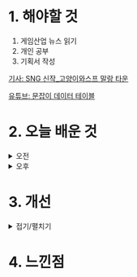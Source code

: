 
# 1. 해야할 것

1. 게임산업 뉴스 읽기 
2. 개인 공부  
3. 기획서 작성

[기사: SNG 신작_고양이와스프 말랑 타운](https://www.gamemeca.com/view.php?gid=1749201) 

[유튜브: 문잡이 데이터 테이블](https://www.youtube.com/watch?v=wRajv0ARpjE&t=3305s_)

# 2. 오늘 배운 것

<details>
<summary>오전</summary>

## 오늘의 뉴스
![image](https://github.com/JM94Ent/TIL-WIL/assets/143363550/e1cd1cac-25f0-4463-82a8-12292cfaecaa)
```
SNG (Social Network Game)신작 고양이와 스프:말랑 타운
경쟁이 없는 협동게임의 성향을 띄는 SNG게임들은 나에게 있어 몬스터헌터를 떠올리게 한다.
로스트아크의 딜을 잘 넣으면 뜨는 총평에서 '잔혹한 혈투사'라는 칭호와 딜량을 보여준다.
하지만 몬스터 헌터는 이러한 경쟁 요소를 부추기는 행위가 아닌 단 하나 '몬스터' 토벌에 집중하게하는 시스템만이 존재한다.
헌터들을 비교하는 요소 없이 무조건 헌터는 '함께' 몬스터를 토벌하는데 집중하는 것

물론 말랑 타운은 협동보다는 딜량을 보여주는 잔혹한 혈투사 성향을 띄는 자기과시 요소가 크다...고 생각한다.
협동이라고 해봤자 마을간 교류같은 버튼 하나로 퉁치는 느낌인데...
멋진 마을과 좋은 아이템 그리고 이쁜 사진들로 딜량 대신 과시욕을 채워준다고 생각한다.
이런 요소가 더 많이 있는 것이겠지, 예를 들면 치장템이라던가, 딜량과 화려한 무빙 대신 말이다.

개인적으로는 이런 SNG게임에서 MMORPG가 잘 섞인게 마비노기와 메이플스토리 같다.
경쟁하는 요소보다는 서로가 대화하고 모여서 연주하는게 사람과의 교류라는 의미에서 대부분을 차지하기 때문이다.
```
[크래프톤: SNG 게임은 무엇인가?](https://blog.krafton.com/720/)

■ 리퍼블리싱 전문 기업 밸로프, 일본 시장으로 확대
밸로프(대표 신재명)는 일본 자회사인 G.O.P가 디자드(대표 김동현)와 '아수라장'(가칭)의 일본 퍼블리싱 계약을 체결했다고 24일 밝혔습니다. G.O.P 사무실에서 진행된 이번 PC판 아수라장의 일본 국내 독점 라이선스 계약 조인식에서는 G.O.P 무가타니 COO와 디자드 김동현 대표가 참석해 합동 인터뷰 및 테스트 플레이를 실시했습니다.

■ 넥슨, 마비노기 20주년 오케스트라 '전국 투어' 개최
넥슨(공동 대표 강대현∙김정욱)은 자사 온라인게임 '마비노기'의 20주년 기념 오케스트라 콘서트 '별을 위하여' 전국 투어를 개최한다고 24일 밝혔습니다. 6월 23일 서울 공연 입장권은 5월 24일 오후 2시부터 티켓링크와 롯데콘서트홀 홈페이지를 통해 예매할 수 있으며, 이후 공연 입장권은 순차적으로 오픈될 예정입니다.

■ 텐센트, INTA 2024서 IP 보호 인사이트 공유
텐센트가 이번 주 개최된 국제상표협회(INTA) 2024 연례회의에 INTA 파트너 및 행사 스폰서 자격으로 참석해 창의성, 상업, 혁신과 관련한 지적재산권(IP)의 역할을 논의했다고 24일 밝혔습니다. 텐센트는 5일 간 136개 국가 9,650명 이상의 IP 이해관계자가 참석한 가운데, '브랜드 레벨 업: 상호작용 마케팅 및 소비자 참여를 위한 게임 활용', '웨이신 브랜드 보호 워크샵'을 운영하는 한편, 불법위조 방지 라운드테이블 등 행사에 참여했습니다.

■ 경기도, 게임 민관학 협의체 구성..."정례적 논의 활성화"
경기콘텐츠진흥원(원장 탁용석, 이하 경콘진)은 '2024 플레이엑스포(PlayX4)' 개막에 맞춰 게임 산업 발전을 위한 '게임 차담회'를 개최했다고 23일 밝혔습니다. 경콘진 탁용석 원장은 "금번 차담회가 도내 게임 관련 대·중·소, 민·관·학 간 소통 첫걸음이다"라며, "향후 정례적 협의체를 구성해 경기도 게임산업 비전에 대한 의견을 모을 것"이라고 말했습니다.

■ ‘마법소녀 카와이 러블리 즈큥도큥 바큥부큥 루루핑’ 스팀 얼리 액세스 출시 
크래프톤(대표 김창한) 산하의 크리에이티브 스튜디오 렐루게임즈(대표 김민정)가 AI 게임 '마법소녀 카와이 러블리 즈큥도큥 바큥부큥 루루핑(이하 마법소녀 루루핑)'을 23일 글로벌 게임 유통 플랫폼 스팀에 얼리 액세스로 출시했습니다. 마법소녀 루루핑은 이용자가 마이크 입력 장치에 육성으로 마법 주문을 외쳐 상대방과 전투하는 방식으로 게임을 진행합니다.

■ [이슈] 넥슨vs아이언메이스, 첫 정식재판 23일 진행 
넥슨과 아이언메이스의 첫 본안소송이 23일 서울중앙지법에서 진행됐습니다. 요약 발표 때에 넥슨 측은 "'P3' 프로젝트 팀장이었던 피고 최씨가 결과물을 무단으로 유출해 징계해고되었는데, 이후 아이언메이스 회사를 박 대표와 여러 명이 설립했다"며 "'다크 앤 다커'를 보니 넥슨 프로젝트였던 'P3'를 상당히 활용한 결과물로 보이고, 내용을 분석하니 'P3' 저작물을 무단으로 사용했다"라고 주장했습니다.

■ LCK 서머, 6월 12일 디플러스 기아vs한화생명e스포츠로 시작 
'리그 오브 레전드(LoL)' 이스포츠의 한국 프로 리그를 주최하는 리그 오브 레전드 챔피언스 코리아(대표 오상헌이하 'LCK')는 내달 12일(수) 개막하는 2024 LCK 서머의 대진, 일정을 공개했습니다.

■ 한국펩시콜라, PlayX4 '마운틴듀 제로 슈거 블루' 이벤트 오픈
한국펩시콜라는 이달 23일부터 26일까지 플레이엑스포(PlayX4)에서 에이수스 코리아(ASUS Korea, 지사장 강인석/이하 '에이수스')와 공동으로 '마운틴듀 제로 슈거 블루' 이벤트를 개최합니다. '마운틴듀 제로 슈거 블루'는 한국펩시콜라에서 선보이는 신제품입니다.

■ 넥슨, 마비노기 20주년 오프라인 행사 6월 개최 
넥슨(공동 대표 강대현∙김정욱)은 자사 온라인게임 '마비노기'의 20주년을 맞아 대규모 오프라인 행사 '판타지 파티'를 개최한다고 23일 밝혔습니다. '야외에서 즐기는 힐링 파티'를 테마로 푸른 잔디밭 위에서 '마비노기' 감성을 즐기고 밀레시안과 함께한 20주년을 기념할 수 있도록 다양한 프로그램을 구성될 예정입니다.

■ 10주년 세븐나이츠, 8월 22일 서비스 종료 
넷마블이 서비스하는 모바일 RPG 세븐나이츠, 그리고 세븐나이츠 레볼루션이 오는 8월 22일을 끝으로 서비스를 종료합니다. 세븐나이츠를 사랑해 준 모든 유저들에게 감사하며, 심사숙고 끝에 오는 8월 22일(목)을 끝으로 서비스 종료를 결정하게 됐다는 것입니다.

■ 노르망디 상륙 80주년 기념하는 '월드 오브 워쉽' 
워게이밍(대표: 빅터 키슬리)은 자사의 해상 전투 MMO 게임 '월드 오브 워쉽(World of Warships)'에서 전 세계 각 지역의 해양 박물관을 가상 공간에서 체험할 수 있는 '기나긴 박물관의 밤' 4주년을 맞아 스트리밍 이벤트를 실시합니다. 비영리 단체 Force Blue와의 협업으로 제작된 다큐멘터리 '선대 프로그맨: 노르망디의 격랑에서 발견한 교훈(Frog Fathers: Lessons From the Normandy Surf)'은 이달 초 뉴욕시에서 열린 특별 행사에서 상영된 바 있으며 오는 6월 4일부터 프리미엄 다큐멘터리 스트리밍 서비스인 마젤란TV(MagellanTV)와 월드 오브 워쉽 유튜브 채널에서 시청할 수 있습니다.

■ 스마일게이트 퍼블리싱, 신작 '로드나인' 티저 오픈 
스마일게이트는 올해 하반기 출시 예정인 모바일 MMORPG '로드나인'의 티저 페이지를 오픈했다고 23일 밝혔습니다. 스마일게이트 메가포트 백영훈 부문대표는 "로드나인은 차별화된 무기 교체 및 육성 시스템으로 MMORPG 장르 자체 고유의 재미를 보존하는 동시에 새로운 플레이 경험을 제공하는 게임"이라며, "로한M으로 입증된 엔엑스쓰리게임즈의 개발력과 스마일게이트의 축적된 운영 노하우를 더해 유저들에게 좋은 서비스를 제공하기 위해 노력할 예정으로 많은 기대 부탁드린다"라고 밝혔습니다.

■ 애드저스트 리포트, "하이브리드 캐주얼 게임 강세"
애드저스트(Adjust) 코리아가 2024년 성과와 게이밍 리포트에 기반한 전략을 23일 발표했습니다. 보고서에 따르면 2023년 전체 게임 앱 설치수 기준으로는 액션 게임이 18%로 가장 높은 비중을 차지했으며, 하이퍼 캐주얼과 퍼즐게임(각 14%), 캐주얼(9%), 시뮬레이션(7%)가 그 뒤를 이었습니다.

■ 컴투스 '서머너즈 워' 웹툰 6종, 네이버 시리즈 연재
컴투스(대표 남재관)는 글로벌 히트 RPG '서머너즈 워: 천공의 아레나(이하 서머너즈 워)' 웹툰 6종의 네이버 시리즈 연재를 시작했습니다. 이번에 공개되는 웹툰은 ▲'서머너즈 워: 크로스', ▲'서머너즈 워: 캡틴 이브', ▲'서머너즈 워: 트래커스', ▲ '서머너즈 워: 로열 블러드' ▲ '서머너즈 워: 오컬트 탐정 니키', ▲'서머너즈 워: 서머너즈 아카데미' 등입니다.

■ 한화생명 바이퍼-제카-피넛, 레이저 일일 점장으로 나선다
레이저(RAZER)가 오는 25일 강변 테크노마트 내 레이저숍에서 한화생명e스포츠 소속 '바이퍼', '제카', '피넛' 선수들의 일일 점장 이벤트를 진행합니다. 일일 점장 이벤트는 3시간 동안 1부와 2부에 나눠서 진행될 예정이며, 1부는 제품 구매 고객들을 대상으로 자유로운 사진 촬영 및 선수들을 통해 결제가 가능하며, 2부는 1부에 참여한 고객들을 대상으로 추첨을 통해 팬미팅 이벤트가 진행될 예정입니다.

■ 수박게임, 온라인 2인 대전 모드 23일 출시 
알라딘X(Aladdin X Inc.)가 '수박게임' 2인 플레이 모드 추가 팩을 출시했다고 23일 밝혔습니다. '수박게임 2인 플레이 모드 추가 팩'에는 오프라인 버전과 온라인 버전이 모두 포함되어 있습니다.

■ '이스 메모와르 -펠가나의 맹세-' 23일 국내 정발
게임피아(대표 정종헌)는 클라우디드 레오파드 엔터테인먼트(대표 첸 웬웬)와 협력하여, 일본 팔콤 주식회사(대표: 콘도 토시히로)가 개발한 '이스 메모와르 -펠가나의 맹세-' 패키지 제품을 23일 국내 정식 발매했다고 밝혔습니다. '이스 메모와르 -펠가나의 맹세-' 패키지 제품은 다양한 온/오프라인 마켓에서 구입할 수 있으며, 심의 등급은 12세이용가입니다.

■ 텐센트, 저탄소 기술 발전에 191억 원 투자
텐센트는 신규 유망 기후 기술 개발을 촉진하기 위해 출범한 카본엑스(CarbonX) 프로그램 1단계에서 13개 팀을 선정했다고 밝혔습니다. 카본엑스는 지난 2023년 3월 차세대 저탄소 기술 발전을 도모하기 위해 텐센트가 신설한 프로그램입니다.

■ 귀여운 고양이로 농장 경영, '고양이와 스프: 말랑 타운' 23일 출시 
네오위즈(공동대표 김승철, 배태근)는 지난 22일 아름게임즈(대표 강병종)가 개발한 모바일 게임 '고양이와 스프: 말랑 타운'이 국내에 정식 출시됐다고 23일 밝혔습니다. 한편, 고양이와 스프: 말랑 타운은 지난 3월 CBT(비공개 베타 테스트)를 진행, 이용자들로부터 자유로운 커스터마이징 시스템, 동화 느낌의 일러스트, 고양이를 활용한 다양한 콘텐츠에 대해 호평을 받았습니다.

■ 넷마블 초소형 기대작, 이번에는 '일곱 개의 대죄' 키운다
넷마블(대표 권영식, 김병규)은 신작 모바일 캐주얼 RPG '일곱 개의 대죄 키우기(개발사 넷마블에프앤씨)'의 정식 출시를 예고하고 글로벌 사전등록을 시작한다고 23일 밝혔습니다.

■ 슈퍼플래닛, PlayX4에서 미공개 신작 5종 공개
슈퍼플래닛은 오는 23일부터 열리는 수도권 최대 규모의 게임쇼 '2024 플레이엑스포(PlayX4)'에 미공개 신작 5종 포함 11종과 다양한 이벤트를 선보입니다. 슈퍼플래닛은 이번 플레이엑스포에 자사 개발 중인 대표작 '열렙전사 키우기', 대표 퍼블리싱 기대작 '헌터인던전'을 포함한 11종의 모바일 게임을 출품합니다.

■ 이번에는 블랙옵스 차례 '콜오브듀티', 신작 티저 
오는 6월 Xbox 게임 쇼케이스를 통해 신작 공개가 예정된 액티비전이 콜 오브 듀티 신작의 티저를 공개했습니다. 23일 콜 오브 듀티 공식 온라인 계정은 'Open your eyes'라는 문구와 함께 #TheTruthLies라는 해시태그를 걸며 의문의 영상을 공개했습니다.

■ 페이커, 'LoL e스포츠 전설의 전당' 입성 
리그 오브 레전드에 신설된 'LoL e스포츠 전설의 전당'의 제1호 헌액자로 '페이커' 이상혁 선수가 선정됐습니다. 동시에 능통한 리그 오브 레전드 게임 플레이, LoL e스포츠 업계에 수차례 기여한 업적, 그리고 전세계 수백만에 달하는 팬들에게 영감을 준 공로를 인정하여 전설의 전당 헌액을 결정하게 됐다고 그 이유를 소개했습니다.

■ 여수시, e스포츠 페스티벌 7월 20일 개최
여수시(시장 정기명)가 오는 7월 개최되는 '2024 여수시 e스포츠 페스티벌' 참가자를 모집합니다. '2024 여수시 e스포츠 페스티벌'은 e스포츠 대회와 인플루언서와 함께 하는 이벤트 경기 등 다양한 게임콘텐츠 체험 축제로 7월20일과 21일 양일간 여수흥국체육관에서 열립니다.

■ 스퀘어에닉스, '킹덤하츠' 시리즈 스팀에 6월 출시 
스퀘어에닉스가 '킹덤하츠' 시리즈를 PC 플랫폼인 스팀(Steam)에 6월 14일 출시합니다. 스퀘어에닉스는 '킹덤하츠3 + Re Mind(DLC)' 또는 '킹덤하츠 마스터피스'를 스팀에서 구매한 유저에게 특전으로 게임 내에서 사용할 수 있는 키블레이드 '데드 오브 나이트'를 제공합니다.

■ 카카오게임즈 노동조합 설립, "포괄임금제 폐지"
민주노총 화섬노조 카카오지회(지회장 : 서승욱, 이하 크루유니언 )는 카카오게임즈가 지난 4월 30일 교섭창구 단일화를 시작으로 크루유니언에 합류하게 되었다고 밝혔습니다. 카카오게임즈와 카카오VX의 합류로 크루유니언은 카카오공동체 11개 법인에 대한 단체교섭권을 가지고 향후 교섭을 진행해 나갈 예정입니다.

■ IGN, 유로게이머 브랜드 인수... 구조조정도 진행
비디오 게임과 엔터테인먼트 전문 기업인 IGN 엔터테인먼트가 유로게이머, 락 페이퍼 샷건, 게임즈인더스트리 등 다양한 비디오게임 전문 브랜드를 인수하고 구조조정에 나섰습니다. 유로게이머를 비롯해 락 페이퍼 샷건, VG247 등 엔터테인먼트 전문 미디어와 테이블탑 게임 전문 보도 채널 다이스브레이커, 업계 전문가를 위한 미디어로 출범한 게임즈인더스트리 등 글로벌 이용자를 대상으로 한 다양한 사이트가 게이머 네트워크 소속입니다.   

■ 블랙스톰, 프로젝트 2종 플레이 영상 공개
블랙스톰(대표 김도윤)은 자사가 개발중인 프로젝트 '니모닉 : 하얀그림자 (NEMONIC : White Shadow)'와 'NEXTER : zero(넥스터 : 제로)'의 플레이 영상을 최초 공개한다고 23일 밝혔습니다. 이번에 공개된 '니모닉 : 하얀그림자'의 영상에서는 고퀄리티의 애니메이션 풍 그래픽과 플레이 시 볼 수 있는 다양한 연출신과 스킬 표현 등을 확인할 수 있습니다.

■ 글로하우, 서브컬처 액션 RPG '블랙비콘' 퍼블리싱 계약
글로하우(대표 김현진)는 명주 네트워크 테크놀로지(대표 류우시)와 모바일 서브컬쳐 액션 RPG 블랙비콘(Black Beacon)의 게임 퍼블리싱 계약을 체결했다고 5월 22일 밝혔습니다. 글로하우 김현진 대표는 "블랙비콘은 올해 외부 테스트를 계획 중이다"며, "사전 체험을 통해 글로벌 유저들의 진실된 피드백을 수집하고, 이를 기반으로 공식 버전에 최적화된 개선 사항을 반영해, 블랙비콘을 올해 가장 주목받는 게임으로 선보일 계획이다."라며 "글로하우에서 선보이는 첫 타이틀인 만큼, 글로벌 유저들에게 사랑받는 제품을 서비스하기 위해 최선의 노력을 다할 것이다"라고 밝혔습니다.

■ 마인크래프트, 고양시에서 15주년 행사 개최
마이크로소프트 Xbox가 모장 스튜디오의 마인크래프트 출시 15주년을 기념해 국내에서 축하 행사를 개최합니다. 현장에는 마인크래프트 15주년 기념 맵을 직접 체험해볼 수 있는 '게임존', 나만의 마인크래프트 캐릭터를 그려보는 '드로잉존' 등 다양한 체험존이 마련되며, 블록 쌓기 및 빙고 게임 등 관람객이 참여할 수 있는 다채로운 메인 이벤트가 준비됩니다.


## 기획서 작성


</details>


<details>
<summary>오후</summary>


</details>




# 3. 개선


<details>
<summary>접기/펼치기</summary>


</details>



# 4. 느낀점


